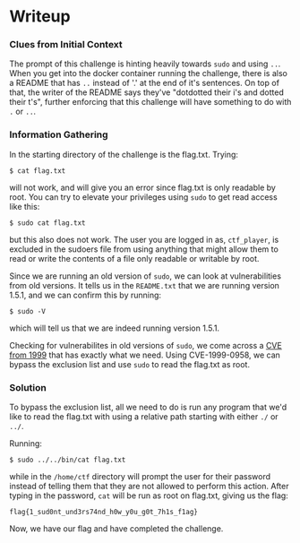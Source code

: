 # Writeup

### Clues from Initial Context
The prompt of this challenge is hinting heavily towards `sudo` and using `..`. When you get into the docker container running the challenge, there is also a README that has `..` instead of '.' at the end of it's sentences. On top of that, the writer of the README says they've "dotdotted their i's and dotted their t's", further enforcing that this challenge will have something to do with `.` or `..`.

### Information Gathering

In the starting directory of the challenge is the flag.txt. Trying:
```
$ cat flag.txt
```
will not work, and will give you an error since flag.txt is only readable by root. You can try to elevate your privileges using `sudo` to get read access like this:
```
$ sudo cat flag.txt
```
but this also does not work. The user you are logged in as, `ctf_player`, is excluded in the sudoers file from using anything that might allow them to read or write the contents of a file only readable or writable by root.

Since we are running an old version of `sudo`, we can look at vulnerabilities from old versions. It tells us in the `README.txt` that we are running version 1.5.1, and we can confirm this by running:
```
$ sudo -V
```
which will tell us that we are indeed running version 1.5.1.

Checking for vulnerabilites in old versions of `sudo`, we come across a [CVE from 1999](https://cve.mitre.org/cgi-bin/cvename.cgi?name=CVE-1999-0958) that has exactly what we need. Using CVE-1999-0958, we can bypass the exclusion list and use `sudo` to read the flag.txt as root.

### Solution

To bypass the exclusion list, all we need to do is run any program that we'd like to read the flag.txt with using a relative path starting with either `./` or `../`. 

Running:
```
$ sudo ../../bin/cat flag.txt
```
while in the `/home/ctf` directory will prompt the user for their password instead of telling them that they are not allowed to perform this action. After typing in the password, `cat` will be run as root on flag.txt, giving us the flag:
```
flag{1_sud0nt_und3rs74nd_h0w_y0u_g0t_7h1s_f1ag}
```

Now, we have our flag and have completed the challenge.
